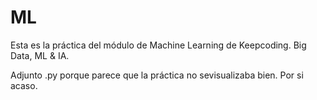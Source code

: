 # ML

Esta es la práctica del módulo de Machine Learning de Keepcoding. Big Data, ML & IA.

Adjunto .py porque parece que la práctica no sevisualizaba bien. Por si acaso. 
